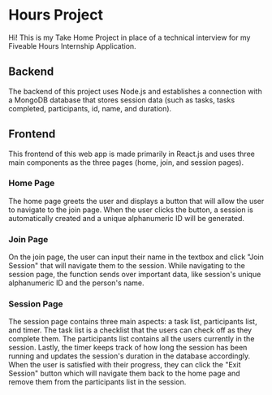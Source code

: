 # Hours Project

Hi! This is my Take Home Project in place of a technical interview for my Fiveable Hours Internship Application.

## Backend

The backend of this project uses Node.js and establishes a connection with a MongoDB database that stores session data (such as tasks, tasks completed, participants, id, name, and duration).

## Frontend

This frontend of this web app is made primarily in React.js and uses three main components as the three pages (home, join, and session pages).

### Home Page

The home page greets the user and displays a button that will allow the user to navigate to the join page. When the user clicks the button, a session is automatically created and a unique alphanumeric ID will be generated.

### Join Page

On the join page, the user can input their name in the textbox and click "Join Session" that will navigate them to the session. While navigating to the session page, the function sends over important data, like session's unique alphanumeric ID and the person's name.

### Session Page

The session page contains three main aspects: a task list, participants list, and timer. The task list is a checklist that the users can check off as they complete them. The participants list contains all the users currently in the session. Lastly, the timer keeps track of how long the session has been running and updates the session's duration in the database accordingly. When the user is satisfied with their progress, they can click the "Exit Session" button which will navigate them back to the home page and remove them from the participants list in the session.